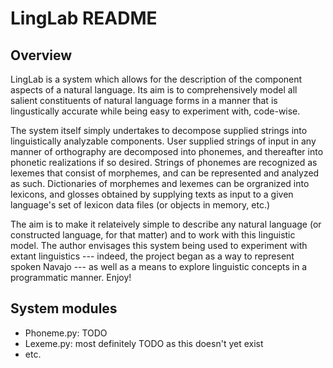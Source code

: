 LingLab README
==============


Overview
--------

LingLab is a system which allows for the description of the component aspects 
of a natural language. Its aim is to comprehensively model all salient 
constituents of natural language forms in a manner that is lingustically 
accurate while being easy to experiment with, code-wise.

The system itself simply undertakes to decompose supplied strings into 
linguistically analyzable components. User supplied strings of input in any 
manner of orthography are decomposed into phonemes, and thereafter into 
phonetic realizations if so desired. Strings of phonemes are recognized as 
lexemes that consist of morphemes, and can be represented and analyzed as such. Dictionaries of morphemes and lexemes can be orgranized into lexicons, and 
glosses obtained by supplying texts as input to a given language's set of 
lexicon data files (or objects in memory, etc.)

The aim is to make it relateively simple to describe any natural language (or 
constructed language, for that matter) and to work with this linguistic model. 
The author envisages this system being used to experiment with extant 
linguistics --- indeed, the project began as a way to represent spoken Navajo 
--- as well as a means to explore linguistic concepts in a programmatic manner.
 Enjoy!


System modules
--------------

* Phoneme.py: TODO
* Lexeme.py: most definitely TODO as this doesn't yet exist
* etc.





